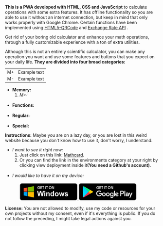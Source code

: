 <strong>This is a PWA developed with HTML, CSS and JavaScript</strong> to calculate operations with some extra features. It has offline functionality so you are able to use it without an internet connection, but keep in mind that only works properly with Google Chrome. Certain functions have been implemented using <a href="https://github.com/mebjas/html5-qrcode">HTML5-QRCode</a> and <a href="https://www.exchangerate-api.com/">Exchange Rate API</a> .

Get rid of your boring old calculator and enhance your math operations, through a fully customizable experience with a ton of extra utilities.

Although this is not an entirely scientific calculator, you can make any operation you want and use some features and buttons that you expect on your daily life. <strong>They are divided into four broad categories:</strong>


<table>
    <tr>
        <td>M+</td>
        <td>Example text</ts>
    </tr>
     <tr>
        <td>M-</td>
        <td>Example text</td>
    </tr>
   
</table>

<ul>
    <li>
        <strong>Memory:</strong>
        <ol>
            <li>
            <em>M+:</em>
            </li>
        </ol>
    </li>
    </br>
    <li>
        <strong>Functions:</strong>
    </li>
      </br>
    <li>
        <strong>Regular:</strong>
    </li>
    </br>
    <li>
        <strong>Special:</strong>
    </li>
</ul>

<strong>Instructions:</strong> Maybe you are on a lazy day, or you are lost in this weird website because you don't know how to use it, don't worry, I understand.
<ul>
    <li>
        <em>I want to see it right now:</em>
        <ol>
            <li>Just click on this link: <a href="https://yarduon.com/mathcard/">Mathcard</a>.</li>
            <li>Or you can find the link in the environments category at your right by clicking view deployment inside it<strong>(You need a Github's account)</strong>.</li>
        </ol>
    </li>
    </br>
    <li>
        <em>I would like to have it on my device:</em>
        <ol>
            </br>
            <a href="https://apps.microsoft.com">
                <img alt="Windows badge" src="./img/pwa/badges/windows_en.png" />
            </a>
            <a href="https://play.google.com">
                <img alt="Android badge" src="./img/pwa/badges/android_en.png" />
            </a> 
        </ol>
    </li>
</ul>

<strong>License:</strong> You are not allowed to modify, use my code or resources for your own projects without my consent, even if it's everything is public. If you do not follow the preceding, I might take legal actions against you.
